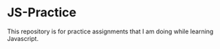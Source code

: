 # JS-Practice
This repository is for practice assignments that I am doing while learning Javascript.
